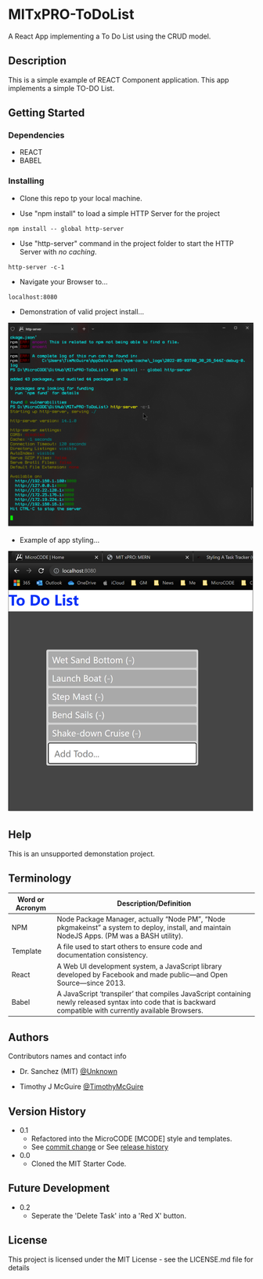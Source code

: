 # MITxPRO-ToDoList

A React App implementing a To Do List using the CRUD model.

## Description

This is a simple example of REACT Component application.
This app implements a simple TO-DO List.

## Getting Started


### Dependencies

* REACT
* BABEL


### Installing

* Clone this repo tp your local machine.

* Use "npm install" to load a simple HTTP Server for the project
```
npm install -- global http-server
```

* Use "http-server" command in the project folder to start the HTTP Server with *no caching*.
```
http-server -c-1
```

* Navigate your Browser to...
```
localhost:8080
```

* Demonstration of valid project install...

<p align="left"><img src=".\app-example.png" width="720" title="Server ValidStartupation..."></p>

* Example of app styling...

<p align="left"><img src=".\app-styling.png" width="720" title="App Styling..."></p>


## Help

This is an unsupported demonstation project.

## Terminology

| Word or Acronym	| Description/Definition                                |
|-------------------|-------------------------------------------------------|
|  NPM	            | Node Package Manager, actually “Node PM”, “Node pkgmakeinst” a system to deploy, install, and maintain NodeJS Apps. (PM was a BASH utility).
|  Template	        | A file used to start others to ensure code and documentation consistency.
|  React            | A Web UI development system, a JavaScript library developed by Facebook and made public—and Open Source—since 2013.
|  Babel            | A JavaScript ‘transpiler’ that compiles JavaScript containing newly released syntax into code that is backward compatible with currently available Browsers.


## Authors

Contributors names and contact info

* Dr. Sanchez (MIT) [@Unknown](https://twitter.com/Unknown)

* Timothy J McGuire [@TimothyMcGuire](https://twitter.com/TimothyMcGuire)


## Version History

* 0.1
    * Refactored into the MicroCODE [MCODE] style and templates.
    * See [commit change]() or See [release history]()
* 0.0
    * Cloned the MIT Starter Code.

## Future Development

* 0.2
    * Seperate the 'Delete Task' into a 'Red X' button.


## License

This project is licensed under the MIT License - see the LICENSE.md file for details
